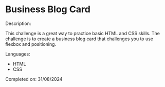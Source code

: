 # Business Blog Card

Description:

This challenge is a great way to practice basic HTML and CSS skills. The challenge is to create a business blog card that challenges you to use flexbox and positioning.

Languages: 
* HTML
* CSS

Completed on:
31/08/2024

